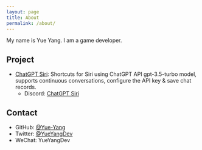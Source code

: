 ```yaml
---
layout: page
title: About
permalink: /about/
---
```


My name is Yue Yang. I am a game developer.

## Project

 - <a href="https://github.com/Yue-Yang/ChatGPT-Siri" target="_blank">ChatGPT Siri</a>: Shortcuts for Siri using ChatGPT API gpt-3.5-turbo model, supports continuous conversations, configure the API key & save chat records.
   - Discord: <a href="https://discord.gg/r28WhZUtK8" target="_blank">ChatGPT Siri</a>

## Contact

- GitHub: <a href="https://github.com/Yue-Yang" target="_blank">@Yue-Yang</a>
- Twitter: <a href="https://twitter.com/YueYangDev" target="_blank">@YueYangDev</a>
- WeChat: YueYangDev